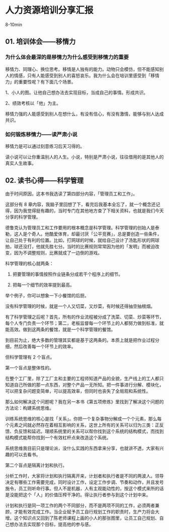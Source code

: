 # 人力资源培训分享汇报

8-10min

## 01. 培训体会——移情力

### 为什么体会最深的是移情力为什么感受到移情力的重要

移情力、同理心、换位思考。移情是人独有的能力。动物只会模仿，但不能感知别人的情感，只有人能感受到别人的喜怒哀乐。我为什么会在培训里感受到「移情力」的重要性呢？有下面几个场景。

1、小人的图。让他自己想办法去实现目标，当成自己的事情。形成共识。

2、绩效考核以「他」为主。

移情力强的人能感受到别人在想什么，有没有信心，有没有激情，能够与别人达成共识。

### 如何锻炼移情力——读严肃小说

移情力是可以通过刻意练习后天习得的。

读小说可以让你重温别人的人生。小说，特别是严肃小说，往往借用的是其他人的真实人生故事。

## 02. 读书心得——科学管理

由于时间原因，这本书我选读了第四部分内容，「管理员工和工作」。

这部分有 8 章内容，我脑子里回想了下，看完后我基本全忘了，就一个概念还记得，因为我觉得挺有趣的，当时专门在其他地方查了下相关资料，也就是我们今天分享的科学管理。

德鲁克认为管理员工和工作要用的根本概念是科学管理。科学管理的创始人是泰勒，这人是个奇人。他酷爱体育，却最讨厌「公平竞赛」，总是要创造一些条件，让自己处于有利的位置。比如，打网球的时候，就给自己设计了汤匙形状的网球拍，球还没打，他就先胜七分。当时的比赛规则常常因为他的「发明」而被迫改变，因为不调整规则，比赛就成了一边倒的游戏。

科学管理的核心就两条：

1. 把要管理的事情按照作业链条分成若干个程序上的细节。

2. 把每一个细节的效率提到最高。

举个例子，你可以想象一下小餐馆的后厨。

没有科学管理的时候，就是一个人又切菜，又炒菜，有时候还得抽空抽根烟。

有了科学管理之后呢？首先，所有的作业流程被分成了洗菜、切菜、炒菜等环节，每个人专门负责一个环节；第二，老板监督每一个环节上的人都努力做到标准，就能高效。做到这两条的餐馆，就是一个科学管理的餐馆。

到目前为止，绝大多数的管理其实都是基于这两条的。本质上就是把作业过程分细，然后改善每一个环节上的效率。

但科学管理有 2 个盲点。

第一个盲点是整体性的。

在整个工厂里，除了工厂主和主要的工程师知道产品的全貌，生产线上的工人都只知道自己所做的那一点东西，对整个产品一无所知。把一件事进行分解、模块化，可以把复杂问题变简单，可以提高效率，但同时也丧失了全局观和系统性。

那么如何解决这个问题呢？我在另一本书《第五项修炼》里找到了解决这个问题的方法论：构建系统思维。

训练系统思维的核心是找「关系」。你把一个复杂事物分解成一个个元素，那么每个元素之间就必然存在着相互影响的关系，这世上所有的关系可以归为三类：正反馈、负反馈和延迟。理顺系统里的关系可以帮你找到这个系统的结构模式，而找到结构模式能帮你找到一个有效杠杆点来改造这个系统。

系统思维我目前只是理论派，没什么实践的东西拿来分享，也就讲不透，大家有兴趣的可以去看书。

第二个盲点是隔离计划和执行。

分析工作时，大家将计划和执行隔离开来，计划者和执行者是不同的两波人。领导决定有哪些工作需要完成，同时设计工作，设定工作步调、节奏和动作，并且发号施令，员工则听命行事。但人不是机器，人有主观能动性的，按这个模式来所的话是没能把这个「人」的价值压榨干净的。得让执行者参与到这个计划中来。

计划和执行是同一项工作的两个不同部分，而不是两项不同的工作，必须两者兼顾，才能有效完成工作。当企业赋予员工自行规划工作的职责时，生产力将会大增。这个知识点又回到了陈老师课程上画的小人的那张图里，让员工自己规划、自己想办法去实现那个目标，提高他的参与感。






